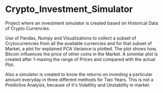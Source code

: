# Crypto_Investment_Simulator
Project where an investment simulator is created based on Historical Data of Crypto Currencies.

Use of Pandas, Numpy and Visualizations to collect a subset of Crytocurrencies from all the available currencies and for that subset of Market, a plot for explained PCA Variance is plotted. The plot shows how, Bitcoin influences the price of other coins in the Market.
A simimlar plot is created after 1-maxing the range of Prices and compared with the actual Plot.

Also a simulator is created to know the returns on investing a particular amount everyday in three different methods for Two Years.
This is not a Predictive Analysis, because of it's Volatility and Unstability in market.
